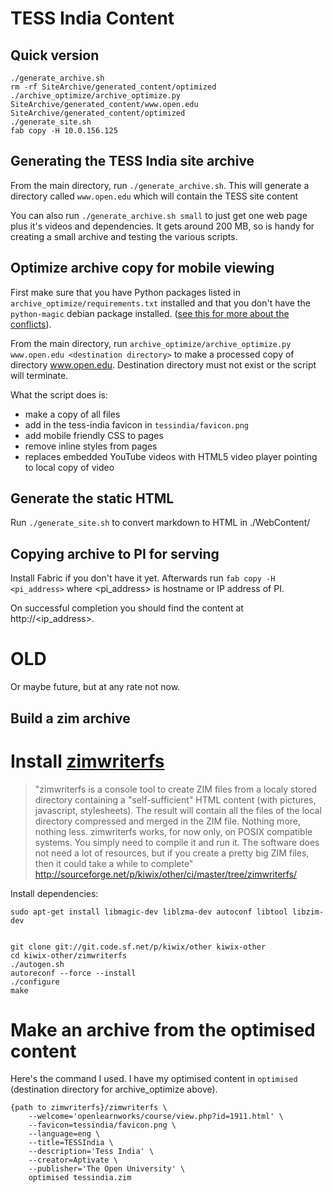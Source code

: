 TESS India Content
==================

Quick version
-------------

    ./generate_archive.sh
    rm -rf SiteArchive/generated_content/optimized
    ./archive_optimize/archive_optimize.py SiteArchive/generated_content/www.open.edu SiteArchive/generated_content/optimized
    ./generate_site.sh
    fab copy -H 10.0.156.125

Generating the TESS India site archive
--------------------------------------

From the main directory, run `./generate_archive.sh`. This will generate a directory called `www.open.edu` which will contain the TESS site content

You can also run `./generate_archive.sh small` to just get one web page plus it's videos and dependencies.  It gets around 200 MB, so is handy for creating a small archive and testing the various scripts.


Optimize archive copy for mobile viewing
----------------------------------------

First make sure that you have Python packages listed in `archive_optimize/requirements.txt` installed and that you don't have the `python-magic` debian package installed.  ([see this for more about the conflicts](http://stackoverflow.com/a/16203777/3189)).

From the main directory, run 
`archive_optimize/archive_optimize.py www.open.edu <destination directory>`
to make a processed copy of directory www.open.edu. Destination directory
must not exist or the script will terminate.

What the script does is:
* make a copy of all files
* add in the tess-india favicon in `tessindia/favicon.png`
* add mobile friendly CSS to pages
* remove inline styles from pages
* replaces embedded YouTube videos with HTML5 video player pointing to local
  copy of video


Generate the static HTML
------------------------

Run `./generate_site.sh` to convert markdown to HTML in ./WebContent/


Copying archive to PI for serving
---------------------------------

Install Fabric if you don't have it yet. Afterwards run
`fab copy -H <pi_address>` where <pi_address> is hostname or IP address of PI.

On successful completion you should find the content at http://<ip_address>.



OLD
===

Or maybe future, but at any rate not now.


Build a zim archive
-------------------

# Install [zimwriterfs](http://sourceforge.net/p/kiwix/other/ci/master/tree/zimwriterfs/)

> "zimwriterfs is a console tool to create ZIM files from a localy stored
> directory containing a "self-sufficient" HTML content (with pictures,
> javascript, stylesheets). The result will contain all the files of the local
> directory compressed and merged in the ZIM file. Nothing more, nothing less.
> zimwriterfs works, for now only, on POSIX compatible systems. You simply need
> to compile it and run it. The software does not need a lot of resources, but if
> you create a pretty big ZIM files, then it could take a while to complete"
> http://sourceforge.net/p/kiwix/other/ci/master/tree/zimwriterfs/

Install dependencies:

    sudo apt-get install libmagic-dev liblzma-dev autoconf libtool libzim-dev


    git clone git://git.code.sf.net/p/kiwix/other kiwix-other 
    cd kiwix-other/zimwriterfs
    ./autogen.sh
    autoreconf --force --install
    ./configure
    make


# Make an archive from the optimised content

Here's the command I used.  I have my optimised content 
in `optimised` (destination directory for archive_optimize above).

    {path to zimwriterfs}/zimwriterfs \
        --welcome='openlearnworks/course/view.php?id=1911.html' \
        --favicon=tessindia/favicon.png \
        --language=eng \
        --title=TESSIndia \
        --description='Tess India' \
        --creator=Aptivate \
        --publisher='The Open University' \
        optimised tessindia.zim
